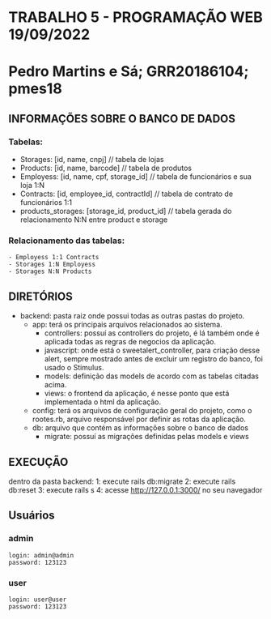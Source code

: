 # TRABALHO 5 - PROGRAMAÇÃO WEB 19/09/2022
# Pedro Martins e Sá; GRR20186104; pmes18

## INFORMAÇÕES SOBRE O BANCO DE DADOS
### Tabelas: 
  - Storages:     [id, name, cnpj]                // tabela de lojas
  - Products:   [id, name, barcode]               // tabela de produtos
  - Employess:   [id, name, cpf, storage_id]      // tabela de funcionários e sua loja 1:N
  - Contracts: [id, employee_id, contractId]      // tabela de contrato de funcionários 1:1
  - products_storages: [storage_id, product_id]   // tabela gerada do relacionamento N:N entre product e storage

### Relacionamento das tabelas:
    - Employess 1:1 Contracts
    - Storages 1:N Employess
    - Storages N:N Products

## DIRETÓRIOS
- backend:  pasta raiz onde possui todas as outras pastas do projeto.
  - app: terá os principais arquivos relacionados ao sistema.
    - controllers: possuí as controllers do projeto, é lá também onde é aplicada todas as regras de negocios da aplicação.
    - javascript: onde está o sweetalert_controller, para criação desse alert, sempre mostrado antes de excluir um registro do banco, foi usado o Stimulus.
    - models: definição das models de acordo com as tabelas citadas acima.
    - views: o frontend da aplicação, é nesse ponto que está implementada o html da aplicação.
  - config: terá os arquivos de configuração geral do projeto, como o rootes.rb, arquivo responsável por definir as rotas da aplicação.
  - db: arquivo que contém as informações sobre o banco de dados
    - migrate: possuí as migrações definidas pelas models e views

## EXECUÇÃO
  dentro da pasta backend:
    1: execute rails db:migrate
    2: execute rails db:reset
    3: execute rails s
    4: acesse http://127.0.0.1:3000/ no seu navegador

## Usuários
  ### admin
    login: admin@admin
    password: 123123

  ### user
    login: user@user
    password: 123123